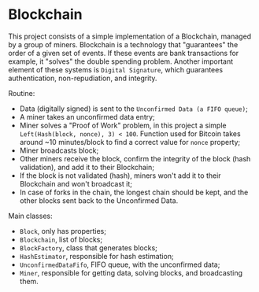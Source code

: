 # Blockchain

This project consists of a simple implementation of a Blockchain, managed by a group of miners. Blockchain is a technology that "guarantees" the order of a given set of events. If these events are bank transactions for example, it "solves" the double spending problem. Another important element of these systems is `Digital Signature`, which guarantees authentication, non-repudiation, and integrity.

Routine:

- Data (digitally signed) is sent to the `Unconfirmed Data (a FIFO queue)`;
- A miner takes an unconfirmed data entry;
- Miner solves a "Proof of Work" problem, in this project a simple `Left(Hash(block, nonce), 3) < 100`. Function used for Bitcoin takes around ~10 minutes/block to find a correct value for `nonce` property;
- Miner broadcasts block;
- Other miners receive the block, confirm the integrity of the block (hash validation), and add it to their Blockchain;
- If the block is not validated (hash), miners won't add it to their Blockchain and won't broadcast it;
- In case of forks in the chain, the longest chain should be kept, and the other blocks sent back to the Unconfirmed Data.

Main classes:

- `Block`, only has properties;
- `Blockchain`, list of blocks;
- `BlockFactory`, class that generates blocks;
- `HashEstimator`, responsible for hash estimation;
- `UnconfirmedDataFifo`, FIFO queue, with the unconfirmed data;
- `Miner`, responsible for getting data, solving blocks, and broadcasting them.
